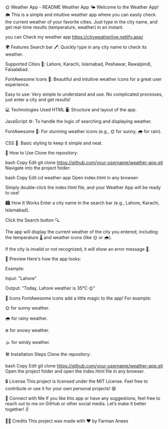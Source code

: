 🌞 Weather App - README
Weather App 🌤️
Welcome to the Weather App! 🌦️ This is a simple and intuitive weather app where you can easily check the current weather of your favorite cities. Just type in the city name, and get real-time results (temperature, weather) in an instant.

you can Check my weather app https://cityweatherlive.netlify.app/

🌍 Features
Search bar 🖊️: Quickly type in any city name to check its weather.

Supported Cities 🌆: Lahore, Karachi, Islamabad, Peshawar, Rawalpindi, Faisalabad.

FontAwesome Icons 🎨: Beautiful and intuitive weather icons for a great user experience.

Easy to use: Very simple to understand and use. No complicated processes, just enter a city and get results!

💻 Technologies Used
HTML 🖥️: Structure and layout of the app.

JavaScript ⚙️: To handle the logic of searching and displaying weather.

FontAwesome 🎨: For stunning weather icons (e.g., 🌞 for sunny, 🌧️ for rain).

CSS 🎨: Basic styling to keep it simple and neat.

🚀 How to Use
Clone the repository:

bash
Copy
Edit
git clone https://github.com/your-username/weather-app.git
Navigate into the project folder:

bash
Copy
Edit
cd weather-app
Open index.html in any browser:

Simply double-click the index.html file, and your Weather App will be ready to use!

🏙️ How It Works
Enter a city name in the search bar (e.g., Lahore, Karachi, Islamabad).

Click the Search button 🔍.

The app will display the current weather of the city you entered, including the temperature 🌡️ and weather icons (like 🌞 or 🌧️).

If the city is invalid or not recognized, it will show an error message 📛.

📸 Preview
Here's how the app looks:

Example:

Input: "Lahore"

Output: "Today, Lahore weather is 35°C 🌞"


📝 Icons
FontAwesome icons add a little magic to the app! For example:

🌞 for sunny weather.

🌧️ for rainy weather.

❄️ for snowy weather.

🌫️ for windy weather.

🛠️ Installation Steps
Clone the repository:

bash
Copy
Edit
git clone https://github.com/your-username/weather-app.git
Open the project folder and open the index.html file in any browser.

🔒 License
This project is licensed under the MIT License. Feel free to contribute or use it for your own personal projects! 😄

💬 Connect with Me
If you like this app or have any suggestions, feel free to reach out to me on GitHub or other social media. Let’s make it better together! ✌️

🧑‍💻 Credits
This project was made with ❤️ by Farman Anees
